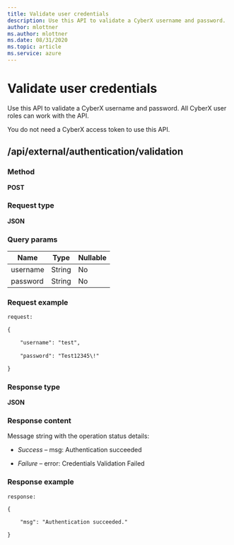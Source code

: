 ```yaml
---
title: Validate user credentials
description: Use this API to validate a CyberX username and password.
author: mlottner
ms.author: mlottner
ms.date: 08/31/2020
ms.topic: article
ms.service: azure
---
```


# Validate user credentials

Use this API to validate a CyberX username and password. All CyberX user roles can work with the API.

You do not need a CyberX access token to use this API.

## /api/external/authentication/validation

### Method

**POST**

### Request type

**JSON**

### Query params

| **Name** | **Type** | **Nullable** |
| -------- | -------- | ------------ |
| username | String   | No           |
| password | String   | No           |

### Request example

```rest
request:

{

    "username": "test",
    
    "password": "Test12345\!"

}

```

### Response type

**JSON**

### Response content

Message string with the operation status details:

- *Success* – msg: Authentication succeeded

- *Failure* – error: Credentials Validation Failed

### Response example

```rest
response:

{

    "msg": "Authentication succeeded."

}

```